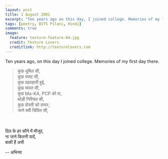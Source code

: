 ```yaml
---
layout: post
title: 1 August 2001
excerpt: "Ten years ago on this day, I joined college. Memories of my first day there"
tags: [poetry, BITS Pilani, Hindi]
comments: true
image:
  feature: texture-feature-04.jpg
  credit: Texture Lovers
  creditlink: http://texturelovers.com
---
```

Ten years ago, on this day I joined college. Memories of my first day there.

>कुछ धूमिल सी,
<br/> कुछ स्पष्ट सी,
<br/> कुछ ठहठहाती हुई,
<br/> कुछ व्यस्त सी,
<br/> कुछ Ma-KA, PCP को पा,
<br/> थोड़ी निश्चिंत सी,
<br/> कुछ दोस्ती को तत्पर,
<br/> जाने क्योँ चिंतित सी,
<br/>
<br/> दिल के हर कौने में मौजूद,
<br/> ना जाने कितनी यादें,
<br/> बाकी हैं अभी

-- अभिनव
